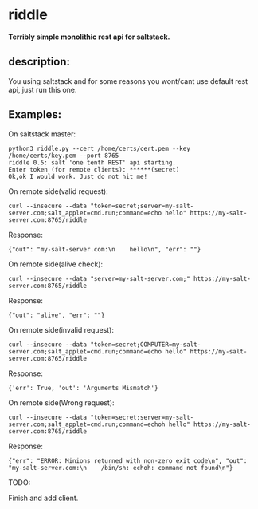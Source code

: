 # riddle
**Terribly simple monolithic rest api for saltstack.**

## description:
You using saltstack and for some reasons you wont/cant use default rest api, just run this one.


## Examples:
On saltstack master:
```
python3 riddle.py --cert /home/certs/cert.pem --key /home/certs/key.pem --port 8765
riddle 0.5: salt 'one tenth REST' api starting.
Enter token (for remote clients): ******(secret)
Ok,ok I would work. Just do not hit me!
```

On remote side(valid request):
```
curl --insecure --data "token=secret;server=my-salt-server.com;salt_applet=cmd.run;command=echo hello" https://my-salt-server.com:8765/riddle
```
Response:
```
{"out": "my-salt-server.com:\n    hello\n", "err": ""}
```

On remote side(alive check):
```
curl --insecure --data "server=my-salt-server.com;" https://my-salt-server.com:8765/riddle
```
Response:
```
{"out": "alive", "err": ""}
```

On remote side(invalid request):
```
curl --insecure --data "token=secret;COMPUTER=my-salt-server.com;salt_applet=cmd.run;command=echo hello" https://my-salt-server.com:8765/riddle
```
Response:
```
{'err': True, 'out': 'Arguments Mismatch'}
```

On remote side(Wrong request):
```
curl --insecure --data "token=secret;server=my-salt-server.com;salt_applet=cmd.run;command=echoh hello" https://my-salt-server.com:8765/riddle
```
Response:
```
{"err": "ERROR: Minions returned with non-zero exit code\n", "out": "my-salt-server.com:\n    /bin/sh: echoh: command not found\n"}
```

TODO:

Finish and add client.
